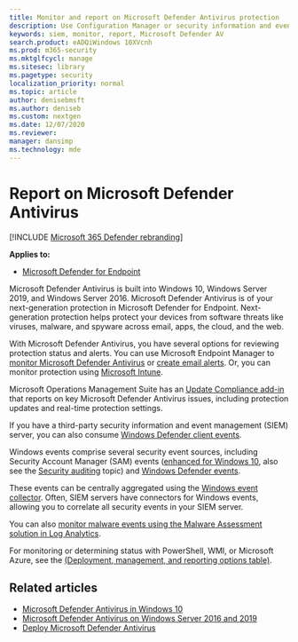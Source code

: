```yaml
---
title: Monitor and report on Microsoft Defender Antivirus protection
description: Use Configuration Manager or security information and event management (SIEM) tools to consume reports, and monitor Microsoft Defender AV with PowerShell and WMI.
keywords: siem, monitor, report, Microsoft Defender AV
search.product: eADQiWindows 10XVcnh
ms.prod: m365-security
ms.mktglfcycl: manage
ms.sitesec: library
ms.pagetype: security
localization_priority: normal
ms.topic: article
author: denisebmsft
ms.author: deniseb
ms.custom: nextgen
ms.date: 12/07/2020
ms.reviewer: 
manager: dansimp
ms.technology: mde
---
```


# Report on Microsoft Defender Antivirus

[!INCLUDE [Microsoft 365 Defender rebranding](../../includes/microsoft-defender.md)]


**Applies to:**

- [Microsoft Defender for Endpoint](/microsoft-365/security/defender-endpoint/)

Microsoft Defender Antivirus is built into Windows 10, Windows Server 2019, and Windows Server 2016. Microsoft Defender Antivirus is of your next-generation protection in Microsoft Defender for Endpoint. Next-generation protection helps protect your devices from software threats like viruses, malware, and spyware across email, apps, the cloud, and the web.

With Microsoft Defender Antivirus, you have several options for reviewing protection status and alerts. You can use Microsoft Endpoint Manager to [monitor Microsoft Defender Antivirus](/configmgr/protect/deploy-use/monitor-endpoint-protection) or [create email alerts](/configmgr/protect/deploy-use/endpoint-configure-alerts). Or, you can monitor protection using [Microsoft Intune](/intune/introduction-intune).  

Microsoft Operations Management Suite has an [Update Compliance add-in](/windows/deployment/update/update-compliance-get-started) that reports on key Microsoft Defender Antivirus issues, including protection updates and real-time protection settings.

If you have a third-party security information and event management (SIEM) server, you can also consume [Windows Defender client events](/windows/win32/events/windows-events). 

Windows events comprise several security event sources, including Security Account Manager (SAM) events ([enhanced for Windows 10](/windows/whats-new/whats-new-windows-10-version-1507-and-1511), also see the [Security auditing](/windows/device-security/auditing/security-auditing-overview) topic) and  [Windows Defender events](troubleshoot-microsoft-defender-antivirus.md). 

These events can be centrally aggregated using the [Windows event collector](/windows/win32/wec/windows-event-collector). Often, SIEM servers have connectors for Windows events, allowing you to correlate all security events in your SIEM server. 

You can also [monitor malware events using the Malware Assessment solution in Log Analytics](/azure/log-analytics/log-analytics-malware).

For monitoring or determining status with PowerShell, WMI, or Microsoft Azure, see the [(Deployment, management, and reporting options table)](deploy-manage-report-microsoft-defender-antivirus.md#ref2).

## Related articles

- [Microsoft Defender Antivirus in Windows 10](microsoft-defender-antivirus-in-windows-10.md)
- [Microsoft Defender Antivirus on Windows Server 2016 and 2019](microsoft-defender-antivirus-on-windows-server.md)
- [Deploy Microsoft Defender Antivirus](deploy-manage-report-microsoft-defender-antivirus.md)